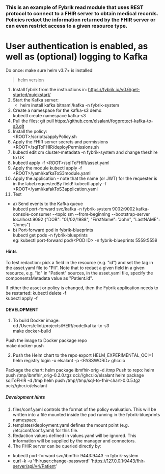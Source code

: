### This is an example of Fybrik read module that uses REST protocol to connect to a FHIR server to obtain medical records.  Policies redact the information returned by the FHIR server or can even restrict access to a given resource type.
# User authentication is enabled, as well as (optional) logging to Kafka

Do once:  make sure helm v3.7+ is installed
> helm version

1. Install fybrik from the instructions in: https://fybrik.io/v0.6/get-started/quickstart/
2. Start the Kafka server:  
   - helm install kafka bitnami/kafka -n fybrik-system  
3. Create a namespace for the kafka-s3 demo:  
kubectl create namespace kafka-s3
4. Pull the files:
git pull https://github.com/elsalant/fogprotect-kafka-to-s3.git
5. Install the policy:  
\<ROOT>/scripts/applyPolicy.sh
6. Apply the FHIR server secrets and permissions  
\<ROOT>/sqlToFHIR/deployPermissions.sh 
7. kubectl edit cm cluster-metadata -n fybrik-system
and change theshire to UK
8. kubectl apply -f \<ROOT>/sqlToFHIR/asset.yaml
9. Apply the module
kubectl apply -f \<ROOT>/yaml/kafkaToS3module.yaml  
10. Apply the application - note that the name (or JWT) for the requester is in the label.requestedBy field!
kubectl apply -f \<ROOT>/yaml/kafakToS3application.yaml
11. Test
- a) Send events to the Kafka queue  
kubectl port-forward svc/kafka -n fybrik-system 9002:9002 
kafka-console-consumer --topic sm --from-beginning --bootstrap-server localhost:9092
{"DOB": "01/02/1988", "FirstName": "John", "LastNAME": "Jones"}
- b) Port-forward pod in fybrik-blueprints  
 kubectl get pods -n fybrik-blueprints  
eg: kubectl port-forward pod/\<POD ID> -n fybrik-blueprints 5559:5559

#### Hints
To test redaction: pick a field in the resource (e.g. "id") and set the tag in the asset.yaml file to "PII".
Note that to redact a given field in a given resource, e.g. "id" in "Patient" sources, in the asset.yaml file, specify the componentsMetadata value as "Patient.id".

If either the asset or policy is changed, then the Fybrik application needs to be restarted:
kubectl delete -f <name of FybrikApplication file>  
kubectl apply -f <name of FybrikApplication file>
 
#### DEVELOPMENT

1. To build Docker image:  
cd /Users/eliot/projects/HEIR/code/kafka-to-s3  
make docker-build  

Push the image to Docker package repo  
make docker-push

2. Push the Helm chart to the repo
export HELM_EXPERIMENTAL_OCI=1  
helm registry login -u elsalant -p \<PASSWORD> ghcr.io

Package the chart:
helm package ibmfhir-orig -d /tmp
Push to repo: 
helm push /tmp/ibmfhir_orig-0.2.0.tgz oci://ghcr.io/elsalant
helm package sqlToFHIR -d /tmp
helm push /tmp//tmp/sql-to-fhir-chart-0.0.5.tgz oci://ghcr.io/elsalant

##### Development hints
1. files/conf.yaml controls the format of the policy evaluation.  This will be written into a file mounted inside the pod running in the fybrik-blueprints namespace.
2. templates/deployment.yaml defines the mount point (e.g. /etc/conf/conf.yaml) for this file.
3. Redaction values defined in values.yaml will be ignored.  This information will be supplied by the manager and connectors.
4. The FHIR server can be queried directly by:
 - kubectl port-forward svc/ibmfhir 9443:9443 -n fybrik-system  
 - curl -k -u 'fhiruser:change-password' 'https://127.0.0.1:9443/fhir-server/api/v4/Patient'
